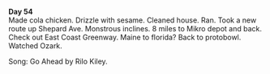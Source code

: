 **Day 54**  
Made cola chicken. Drizzle with sesame. Cleaned house. Ran. Took a new route up Shepard Ave. Monstrous inclines. 8 miles to Mikro depot and back. Check out East Coast Greenway. Maine to florida? Back to protobowl. Watched Ozark. 

Song: Go Ahead by Rilo Kiley.